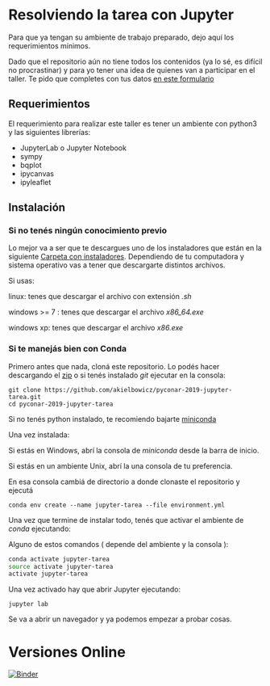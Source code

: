 # Resolviendo la tarea con Jupyter


Para que ya tengan su ambiente de trabajo preparado, dejo aquí los requerimientos mínimos.

Dado que el repositorio aún no tiene todos los contenidos (ya lo sé, es difícil no procrastinar) y para yo tener una idea de quienes van a participar en el taller. Te pido que completes con tus datos [en este formulario](https://forms.gle/FoUjapWcSmReudHHA)

## Requerimientos

El requerimiento para realizar este taller es tener un ambiente con python3 y las siguientes librerías:

 - JupyterLab o Jupyter Notebook
 - sympy
 - bqplot
 - ipycanvas
 - ipyleaflet

## Instalación

### Si no tenés ningún conocimiento previo

Lo mejor va a ser que te descargues uno de los instaladores que están en la siguiente [Carpeta con instaladores](https://drive.google.com/drive/folders/1XlqXPgZTtoP9VNmnbPFkTyqrMmZEd-47?usp=sharing). Dependiendo de tu computadora y sistema operativo vas a tener que descargarte distintos archivos.

Si usas:

linux: tenes que descargar el archivo con extensión _.sh_

windows >= 7 :  tenes que descargar el archivo *x86_64.exe*

windows xp: tenes que descargar el archivo _x86.exe_

### Si te manejás bien con Conda 

Primero antes que nada, cloná este repositorio. Lo podés hacer descargando el [zip](https://github.com/akielbowicz/pyconar-2019-jupyter-tarea/archive/master.zip) o si tenés instalado _git_ ejecutar en la consola:

```
git clone https://github.com/akielbowicz/pyconar-2019-jupyter-tarea.git
cd pyconar-2019-jupyter-tarea
```

Si no tenés python instalado, te recomiendo bajarte [miniconda](https://conda.io/miniconda.html)

Una vez instalada:

Si estás en Windows, abrí la consola de *miniconda* desde la barra de inicio.

Si estás en un ambiente Unix, abrí la una consola de tu preferencia.
 
En esa consola cambiá de directorio a donde clonaste el repositorio y ejecutá
 
```
conda env create --name jupyter-tarea --file environment.yml
```

Una vez que termine de instalar todo, tenés que activar el ambiente de *conda* ejecutando:

Alguno de estos comandos ( depende del ambiente y la consola ):

```bash
conda activate jupyter-tarea
source activate jupyter-tarea
activate jupyter-tarea
```

Una vez activado hay que abrir Jupyter ejecutando:

`jupyter lab`

Se va a abrir un navegador y ya podemos empezar a probar cosas.


# Versiones Online

[![Binder](https://mybinder.org/badge_logo.svg)](https://mybinder.org/v2/gh/akielbowicz/pyconar-2019-jupyter-tarea.git/master)